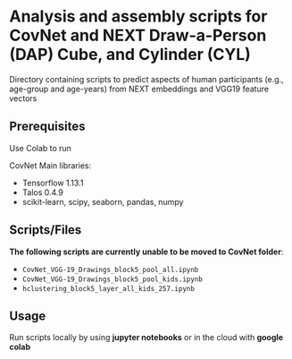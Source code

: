 # Analysis and assembly scripts for CovNet and NEXT Draw-a-Person (DAP) Cube, and Cylinder (CYL)

Directory containing scripts to predict aspects of human participants (e.g., age-group and age-years) from NEXT embeddings and VGG19 feature vectors  

## Prerequisites
Use Colab to run  

CovNet Main libraries:
- Tensorflow 1.13.1
- Talos 0.4.9
- scikit-learn, scipy, seaborn, pandas, numpy  

## Scripts/Files

**The following scripts are currently unable to be moved to CovNet folder**:  

- ```CovNet_VGG-19_Drawings_block5_pool_all.ipynb```
- ```CovNet_VGG-19_Drawings_block5_pool_kids.ipynb```
- ```hclustering_block5_layer_all_kids_257.ipynb```

## Usage
Run scripts locally by using **jupyter notebooks** or in the cloud with **google colab**  
